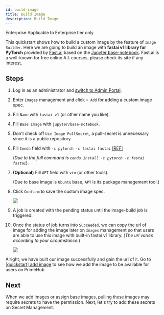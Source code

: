 ```yaml
---
id: build-image
title: Build Image
description: Build Image
---
```


<div class="ee-only tooltip">Enterprise
  <span class="tooltiptext">Applicable to Enterprise tier only</span>
</div>

This quickstart shows how to build a custom image by the feature of `Image Builder`. Here we are going to build an image with **fastai v1 library for PyTorch** provided by [Fast.ai](https://www.fast.ai/) based on the [Jupyter base-notebook](https://github.com/jupyter/docker-stacks/tree/master/base-notebook). Fast.ai is a well-known for free online A.I. courses, please check its site if any interest.

## Steps

1. Log in as an administrator and [switch to Admin Portal](login-portal-admin). 

2. Enter `Images` management and click `+ Add` for adding a custom image spec.

3. Fill `Name` with `fastai-v1` (or other name you like).

4. Fill `Base Image` with `jupyter/base-notebook`.

5. Don't check off `Use Image PullSecret`, a pull-secret is unnecessary since it is a public repository.

6. Fill `Conda` field with `-c pytorch -c fastai fastai` [[REF]](https://docs.fast.ai/index.html#Installation-and-updating) 

    (*Due to the full command is `conda install -c pytorch -c fastai fastai`*).

7.  **(Optional)** Fill `APT` field with `vim` (or other tools).

    (Due to base image is `Ubuntu` base, `APT` is its package management tool.)

8.  Click `Confirm` to save the custom image spec.

    ![](assets/qs-img-build-spec.png)

9.  A job is created with the pending status until the image-build job is triggered.

10. Once the status of job turns into `Succeeded`, we can copy the url of image for adding the image later on `Images` management so that users are able to use this image with built-in fastai v1 library. (*The url varies according to your circumstance.*)

    ![](assets/qs-img-build.png)

Alright, we have built our image successfully and gain the url of it. Go to [[quickstart] add image](add-image) to see how we add the image to be available for users on PrimeHub.

## Next

When we add images or assign base images, pulling these images may require secrets to have the permission. Next, let's try to add these secrets on Secret Management.
